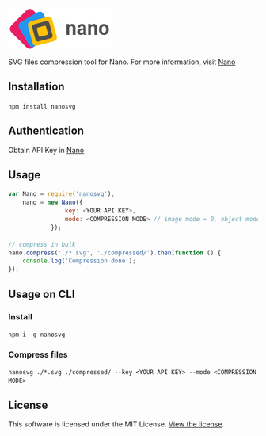 ![Nano](logo.png)

SVG files compression tool for Nano. For more information, visit [Nano](https://vecta.io/nano)

## Installation

`npm install nanosvg`

## Authentication

Obtain API Key in [Nano](https://vecta.io/nano)

## Usage

```javascript
var Nano = require('nanosvg'),
    nano = new Nano({ 
                key: <YOUR API KEY>,
                mode: <COMPRESSION MODE> // image mode = 0, object mode = 1
            });

// compress in bulk
nano.compress('./*.svg', './compressed/').then(function () {
    console.log('Compression done');
});
```
## Usage on CLI

### Install

`npm i -g nanosvg`

### Compress files

`nanosvg ./*.svg ./compressed/ --key <YOUR API KEY> --mode <COMPRESSION MODE>`

## License

This software is licensed under the MIT License. [View the license](LICENSE).
